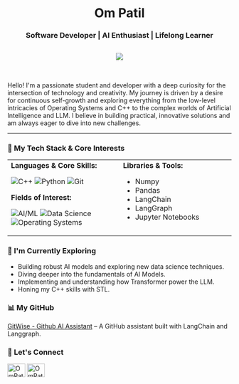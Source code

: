 <div align="center">
  <h1>Om Patil</h1>
  <h3>Software Developer | AI Enthusiast | Lifelong Learner</h3>
</div>
<div align="center">
<h2><img src="https://quotes-github-readme.vercel.app/api?type=horizontal&theme=light&border=true"></h2>
</div>
<br>

Hello! I'm a passionate student and developer with a deep curiosity for the intersection of technology and creativity. My journey is driven by a desire for continuous self-growth and exploring everything from the low-level intricacies of Operating Systems and C++ to the complex worlds of Artificial Intelligence and LLM. I believe in building practical, innovative solutions and am always eager to dive into new challenges.

---

### 🚀 My Tech Stack & Core Interests

<table>
  <tr>
    <td valign="top" width="50%">
      <strong>Languages & Core Skills:</strong><br>
      <p>
        <img src="https://img.shields.io/badge/C%2B%2B-00599C?style=for-the-badge&logo=c%2B%2B&logoColor=white" alt="C++"/>
        <img src="https://img.shields.io/badge/Python-3776AB?style=for-the-badge&logo=python&logoColor=white" alt="Python"/>
        <img src="https://img.shields.io/badge/Git-F05032?style=for-the-badge&logo=git&logoColor=white" alt="Git"/>
      </p>
      <strong>Fields of Interest:</strong><br>
      <p>
        <img src="https://img.shields.io/badge/AI_&_Machine_Learning-FF6F00?style=for-the-badge&logo=tensorflow&logoColor=white" alt="AI/ML"/>
        <img src="https://img.shields.io/badge/Data_Science-4285F4?style=for-the-badge&logo=googlecloud&logoColor=white" alt="Data Science"/>
        <img src="https://img.shields.io/badge/Operating_Systems-FCC624?style=for-the-badge&logo=linux&logoColor=white" alt="Operating Systems"/>
<!--         <img src="https://img.shields.io/badge/Cryptography-0073B1?style=for-the-badge&logo=lock&logoColor=white" alt="Cryptography"/> -->
      </p>
    </td>
    <td valign="top" width="50%">
      <strong>Libraries & Tools:</strong><br>
      <ul>
        <li>Numpy</li>
        <li>Pandas</li>
        <li>LangChain</li>
        <li>LangGraph</li>
        <li>Jupyter Notebooks</li>
      </ul>
    </td>
  </tr>
</table>

### 🌱 I'm Currently Exploring

-   Building robust AI models and exploring new data science techniques.
-   Diving deeper into the fundamentals of AI Models.
-   Implementing and understanding how Transformer power the LLM.
-   Honing my C++ skills with STL.

### 📊 My GitHub 
[GitWise - Github AI Assistant](https://github.com/OmPatilGit/GitHub) – A GitHub assistant built with LangChain and Langgraph.

### 🤝 Let's Connect

<p align="left">
  <a href="https://www.linkedin.com/in/om-patil07/" target="blank"><img align="center" src="https://skillicons.dev/icons?i=github&theme=light" alt="OmPatilGit" height="30" width="40" /></a>
  <a href="https://x.com/OmPatil44" target="blank"><img align="center" src="https://skillicons.dev/icons?i=twitter&theme=light" alt="OmPatil44" height="30" width="40" /></a>
</p>
